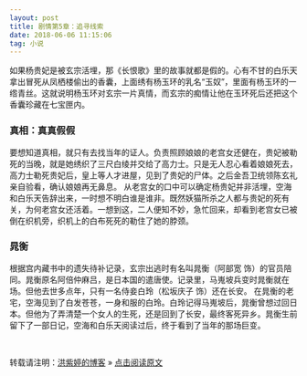 ```yaml
---
layout: post
title: 剧情第5章：追寻线索
date: 2018-06-06 11:15:06 
tag: 小说
---
```


如果杨贵妃是被玄宗活埋，那《长恨歌》里的故事就都是假的。心有不甘的白乐天拿出冒死从凤栖楼偷出的香囊，上面绣有杨玉环的乳名“玉奴”，里面有杨玉环的一绺青丝。这就说明杨玉环对玄宗一片真情，而玄宗的痴情让他在玉环死后还把这个香囊珍藏在七宝匣内。

### 真相：真真假假
 
要想知道真相，就只有去找当年的证人。负责照顾娘娘的老宫女还健在，贵妃被勒死的当晚，就是她绣织了三尺白绫并交给了高力士。只是无人忍心看着娘娘死去，高力士勒死贵妃后，皇上等人才进屋，见到了贵妃的尸体。之后金吾卫统领陈玄礼亲自验看，确认娘娘再无鼻息。
从老宫女的口中可以确定杨贵妃并非活埋，空海和白乐天告辞出来，一时想不明白谁是谁非。既然妖猫所杀之人都与贵妃的死有关，为何老宫女还活着。一想到这，二人便知不妙，急忙回来，却看到老宫女已被倒在织机旁，织机上的白布死死的勒住了她的脖颈。

### 晁衡

根据宫内藏书中的遗失待补记录，玄宗出逃时有名叫晁衡（阿部宽 饰）的官员陪同。晁衡原名阿倍仲麻吕，是日本国的遣唐使。记录里，马嵬坡兵变时晁衡就在场。但他去世多点年，只有一名侍妾白玲（松坂庆子 饰）还在长安。
在晁衡的老宅，空海见到了白发苍苍，一身和服的白玲。白玲记得马嵬坡后，晁衡曾想过回日本。但他为了弄清楚一个女人的生死，还是回到了长安，最终客死异乡。晁衡生前留下了一部日记，空海和白乐天阅读过后，终于看到了当年的那场巨变。


<br>

转载请注明：[洪紫婷的博客](http://holly25.io/) » [点击阅读原文](http://holly25.io/2018-06-06-妖猫传/)
